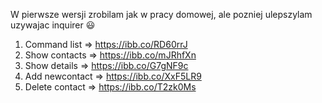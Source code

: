 W pierwsze wersji zrobilam jak w pracy domowej, ale pozniej ulepszylam uzywajac inquirer 😃


1. Command list => https://ibb.co/RD60rrJ
2. Show contacts => https://ibb.co/mJRhfXn
3. Show details => https://ibb.co/G7gNF9c
4. Add newcontact => https://ibb.co/XxF5LR9
5. Delete contact => https://ibb.co/T2zk0Ms